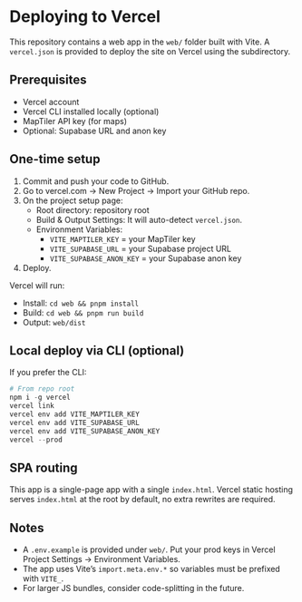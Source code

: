 # Deploying to Vercel

This repository contains a web app in the `web/` folder built with Vite. A `vercel.json` is provided to deploy the site on Vercel using the subdirectory.

## Prerequisites
- Vercel account
- Vercel CLI installed locally (optional)
- MapTiler API key (for maps)
- Optional: Supabase URL and anon key

## One-time setup
1. Commit and push your code to GitHub.
2. Go to vercel.com → New Project → Import your GitHub repo.
3. On the project setup page:
   - Root directory: repository root
   - Build & Output Settings: It will auto-detect `vercel.json`.
   - Environment Variables:
     - `VITE_MAPTILER_KEY` = your MapTiler key
     - `VITE_SUPABASE_URL` = your Supabase project URL
     - `VITE_SUPABASE_ANON_KEY` = your Supabase anon key
4. Deploy.

Vercel will run:
- Install: `cd web && pnpm install`
- Build: `cd web && pnpm run build`
- Output: `web/dist`

## Local deploy via CLI (optional)
If you prefer the CLI:

```powershell
# From repo root
npm i -g vercel
vercel link
vercel env add VITE_MAPTILER_KEY
vercel env add VITE_SUPABASE_URL
vercel env add VITE_SUPABASE_ANON_KEY
vercel --prod
```

## SPA routing
This app is a single-page app with a single `index.html`. Vercel static hosting serves `index.html` at the root by default, no extra rewrites are required.

## Notes
- A `.env.example` is provided under `web/`. Put your prod keys in Vercel Project Settings → Environment Variables.
- The app uses Vite’s `import.meta.env.*` so variables must be prefixed with `VITE_`.
- For larger JS bundles, consider code-splitting in the future.
